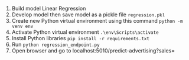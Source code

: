 1. Build model Linear Regression 
2. Develop model then save model as a pickle file `regression.pkl`
3. Create new Python virtual environment using this command `python -m venv env`
4. Activate Python virtual environment `.\env\Scripts\activate`
5. Install Python libraries `pip install -r requirements.txt`
6. Run `python regression_endpoint.py`
7. Open browser and go to localhost:5010/predict-advertising?sales=<total-sales>
